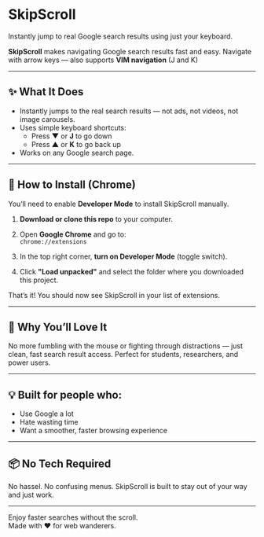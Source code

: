 # SkipScroll

Instantly jump to real Google search results using just your keyboard.

**SkipScroll** makes navigating Google search results fast and easy. Navigate with arrow keys — also supports **VIM navigation** (J and K)

---

## ✨ What It Does

- Instantly jumps to the real search results — not ads, not videos, not image carousels.
- Uses simple keyboard shortcuts:  
  - Press **▼** or **J** to go down  
  - Press **▲** or **K** to go back up  
- Works on any Google search page.

---

## 🚀 How to Install (Chrome)

You’ll need to enable **Developer Mode** to install SkipScroll manually.

1. **Download or clone this repo** to your computer.

2. Open **Google Chrome** and go to:  
   `chrome://extensions`

3. In the top right corner, **turn on Developer Mode** (toggle switch).

4. Click **"Load unpacked"** and select the folder where you downloaded this project.

That’s it! You should now see SkipScroll in your list of extensions.

---

## 🧠 Why You’ll Love It

No more fumbling with the mouse or fighting through distractions — just clean, fast search result access. Perfect for students, researchers, and power users.

---

## 💡 Built for people who:

- Use Google a lot
- Hate wasting time
- Want a smoother, faster browsing experience

---

## 📦 No Tech Required

No hassel. No confusing menus. SkipScroll is built to stay out of your way and just work.

---

Enjoy faster searches without the scroll.  
Made with ❤️ for web wanderers.

